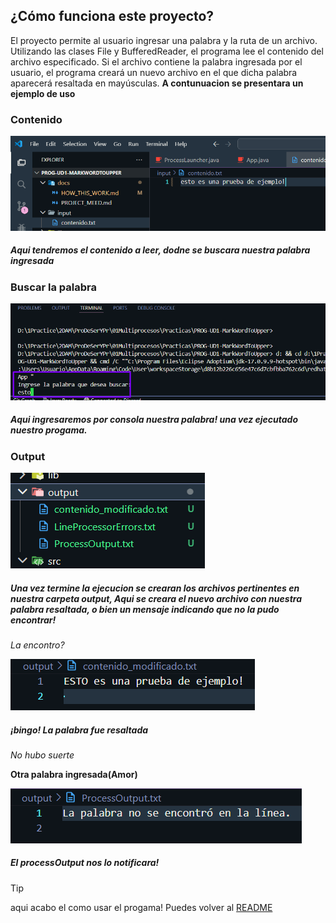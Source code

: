 ## ¿Cómo funciona este proyecto?
El proyecto permite al usuario ingresar una palabra y la ruta de un archivo. Utilizando las clases File y BufferedReader, el programa lee el contenido del archivo especificado. Si el archivo contiene la palabra ingresada por el usuario, el programa creará un nuevo archivo en el que dicha palabra aparecerá resaltada en mayúsculas. **A contunuacion se presentara un ejemplo de uso**

### **Contenido**
![alt text](/docs/imgs/contenido.png) 
##### Aqui tendremos el contenido a leer, dodne se buscara nuestra palabra ingresada

### **Buscar la palabra**
![alt text](/docs/imgs/consola.png) 
##### Aqui ingresaremos por consola nuestra palabra! una vez ejecutado nuestro progama.

### **Output**
![alt text](/docs/imgs/output.png) 
##### Una vez termine la ejecucion se crearan los archivos pertinentes en nuestra carpeta output, Aqui se creara el nuevo archivo con nuestra palabra resaltada, o bien un mensaje indicando que no la pudo encontrar!

*La encontro?*

![alt text](/docs/imgs/bingo.png) 
##### ¡bingo! La palabra fue resaltada

*No hubo suerte*

**Otra palabra ingresada(Amor)**


![alt text](/docs/imgs/bingont.png) 
##### El processOutput nos lo notificara!


>[!TIP]
>aqui acabo el como usar el progama! Puedes volver al [README](/README.md)
